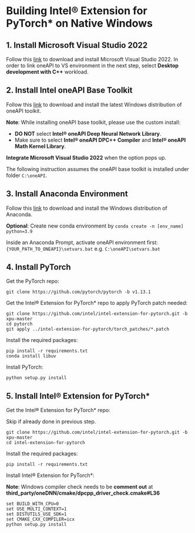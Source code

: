 # Building Intel® Extension for PyTorch* on Native Windows

## 1. Install Microsoft Visual Studio 2022
Follow this [link](https://visualstudio.microsoft.com/vs/) to download and install Microsoft Visual Studio 2022. In order to link oneAPI to VS environment in the next step, select **Desktop development with C++** workload.

## 2. Install Intel oneAPI Base Toolkit
Follow this [link](https://www.intel.com/content/www/us/en/developer/tools/oneapi/base-toolkit-download.html?operatingsystem=window&distributions=offline) to download and install the latest Windows distribution of oneAPI toolkit.

**Note**: While installing oneAPI base toolkit, please use the custom install:

- **DO NOT** select **Intel® oneAPI Deep Neural Network Library**.
- Make sure to select **Intel® oneAPI DPC++ Compiler** and **Intel® oneAPI Math Kernel Library**. 

**Integrate Microsoft Visual Studio 2022** when the option pops up.

The following instruction assumes the oneAPI base toolkit is installed under folder `C:\oneAPI`.

## 3. Install Anaconda Environment
Follow this [link](https://www.anaconda.com/products/distribution) to download and install the Windows distribution of Anaconda.

**Optional**: Create new conda environment by `conda create -n [env_name] python=3.9`

Inside an Anaconda Prompt, activate oneAPI environment first:
`{YOUR_PATH_TO_ONEAPI}\setvars.bat` e.g. `C:\oneAPI\setvars.bat`

## 4. Install PyTorch
Get the PyTorch repo:
```
git clone https://github.com/pytorch/pytorch -b v1.13.1
```
Get the Intel® Extension for PyTorch* repo to apply PyTorch patch needed:
```
git clone https://github.com/intel/intel-extension-for-pytorch.git -b xpu-master
cd pytorch
git apply ../intel-extension-for-pytorch/torch_patches/*.patch
```
Install the required packages:
```
pip install -r requirements.txt
conda install libuv
```
Install PyTorch:
```
python setup.py install
```

## 5. Install Intel® Extension for PyTorch*
Get the Intel® Extension for PyTorch* repo:

Skip if already done in previous step.
```
git clone https://github.com/intel/intel-extension-for-pytorch.git -b xpu-master
cd intel-extension-for-pytorch
```
Install the required packages:
```
pip install -r requirements.txt
```
Install Intel® Extension for PyTorch*:

**Note**: Windows compiler check needs to be **comment out** at **third_party/oneDNN/cmake/dpcpp_driver_check.cmake#L36**
    
```
set BUILD_WITH_CPU=0
set USE_MULTI_CONTEXT=1
set DISTUTILS_USE_SDK=1
set CMAKE_CXX_COMPILER=icx
python setup.py install
```


